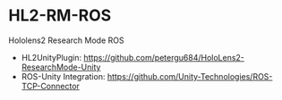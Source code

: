 # HL2-RM-ROS
Hololens2 Research Mode ROS
- HL2UnityPlugin: https://github.com/petergu684/HoloLens2-ResearchMode-Unity
- ROS-Unity Integration: https://github.com/Unity-Technologies/ROS-TCP-Connector
